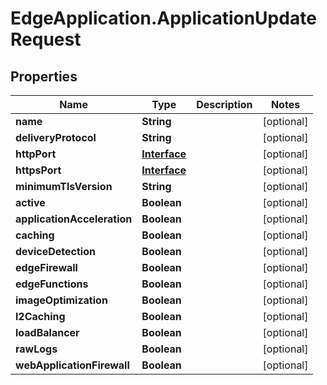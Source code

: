 # EdgeApplication.ApplicationUpdateRequest

## Properties

Name | Type | Description | Notes
------------ | ------------- | ------------- | -------------
**name** | **String** |  | [optional] 
**deliveryProtocol** | **String** |  | [optional] 
**httpPort** | [**Interface**](Interface.md) |  | [optional] 
**httpsPort** | [**Interface**](Interface.md) |  | [optional] 
**minimumTlsVersion** | **String** |  | [optional] 
**active** | **Boolean** |  | [optional] 
**applicationAcceleration** | **Boolean** |  | [optional] 
**caching** | **Boolean** |  | [optional] 
**deviceDetection** | **Boolean** |  | [optional] 
**edgeFirewall** | **Boolean** |  | [optional] 
**edgeFunctions** | **Boolean** |  | [optional] 
**imageOptimization** | **Boolean** |  | [optional] 
**l2Caching** | **Boolean** |  | [optional] 
**loadBalancer** | **Boolean** |  | [optional] 
**rawLogs** | **Boolean** |  | [optional] 
**webApplicationFirewall** | **Boolean** |  | [optional] 


